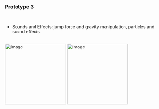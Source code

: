 
### Prototype 3

<br>

- Sounds and Effects: jump force and gravity manipulation, particles and sound effects

<br>

<img height="200" alt="Image" src="https://github.com/user-attachments/assets/b11615d3-4819-4bad-bcf6-9e3daf4ccb7b" />
<img height="200" alt="Image" src="https://github.com/user-attachments/assets/6580059a-e70c-4cc9-87c4-39d8a2e1aadd" />
